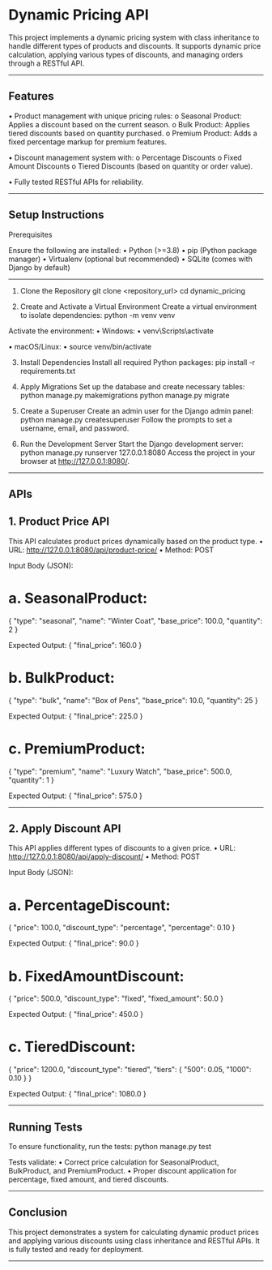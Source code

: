 # Dynamic Pricing API
This project implements a dynamic pricing system with class inheritance to handle different types of products and discounts. It supports dynamic price calculation, applying various types of discounts, and managing orders through a RESTful API.
________________________________________

## Features

•	Product management with unique pricing rules: 
o	Seasonal Product: Applies a discount based on the current season.
o	Bulk Product: Applies tiered discounts based on quantity purchased.
o	Premium Product: Adds a fixed percentage markup for premium features.

•	Discount management system with: 
o	Percentage Discounts
o	Fixed Amount Discounts
o	Tiered Discounts (based on quantity or order value).

•	Fully tested RESTful APIs for reliability.
________________________________________

## Setup Instructions

Prerequisites

Ensure the following are installed:
•	Python (>=3.8)
•	pip (Python package manager)
•	Virtualenv (optional but recommended)
•	SQLite (comes with Django by default)
________________________________________

1. Clone the Repository
git clone <repository_url>
cd dynamic_pricing

2. Create and Activate a Virtual Environment
Create a virtual environment to isolate dependencies:
python -m venv venv

Activate the environment:
•	Windows: 
•	venv\Scripts\activate

•	macOS/Linux: 
•	source venv/bin/activate

3. Install Dependencies
Install all required Python packages:
pip install -r requirements.txt

4. Apply Migrations
Set up the database and create necessary tables:
python manage.py makemigrations
python manage.py migrate

5. Create a Superuser
Create an admin user for the Django admin panel:
python manage.py createsuperuser
Follow the prompts to set a username, email, and password.

6. Run the Development Server
Start the Django development server:
python manage.py runserver 127.0.0.1:8080
Access the project in your browser at http://127.0.0.1:8080/.
________________________________________

## APIs

## 1. Product Price API

This API calculates product prices dynamically based on the product type.
•	URL: http://127.0.0.1:8080/api/product-price/
•	Method: POST

Input Body (JSON):

# a. SeasonalProduct:
{
    "type": "seasonal",
    "name": "Winter Coat",
    "base_price": 100.0,
    "quantity": 2
}

Expected Output:
{
    "final_price": 160.0
}

# b. BulkProduct:
{
    "type": "bulk",
    "name": "Box of Pens",
    "base_price": 10.0,
    "quantity": 25
}

Expected Output:
{
    "final_price": 225.0
}

# c. PremiumProduct:
{
    "type": "premium",
    "name": "Luxury Watch",
    "base_price": 500.0,
    "quantity": 1
}

Expected Output:
{
    "final_price": 575.0
}
________________________________________

## 2. Apply Discount API

This API applies different types of discounts to a given price.
•	URL: http://127.0.0.1:8080/api/apply-discount/
•	Method: POST

Input Body (JSON):

# a. PercentageDiscount:

{
    "price": 100.0,
    "discount_type": "percentage",
    "percentage": 0.10
}

Expected Output:
{
    "final_price": 90.0
}

# b. FixedAmountDiscount:
{
    "price": 500.0,
    "discount_type": "fixed",
    "fixed_amount": 50.0
}

Expected Output:
{
    "final_price": 450.0
}

# c. TieredDiscount:
{
    "price": 1200.0,
    "discount_type": "tiered",
    "tiers": {
        "500": 0.05,
        "1000": 0.10
    }
}

Expected Output:
{
    "final_price": 1080.0
}

________________________________________

## Running Tests

To ensure functionality, run the tests:
python manage.py test

Tests validate:
•	Correct price calculation for SeasonalProduct, BulkProduct, and PremiumProduct.
•	Proper discount application for percentage, fixed amount, and tiered discounts.
________________________________________

## Conclusion
This project demonstrates a system for calculating dynamic product prices and applying various discounts using class inheritance and RESTful APIs. It is fully tested and ready for deployment.
________________________________________


